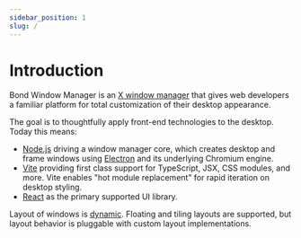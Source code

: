 ```yaml
---
sidebar_position: 1
slug: /
---
```


# Introduction

Bond Window Manager is an [X window manager](https://en.wikipedia.org/wiki/X_window_manager) that gives web developers a familiar platform for total customization of their desktop appearance.

The goal is to thoughtfully apply front-end technologies to the desktop. Today this means:

- [Node.js](https://nodejs.org) driving a window manager core, which creates desktop and frame windows using [Electron](https://www.electronjs.org/) and its underlying Chromium engine.
- [Vite](https://vitejs.dev/) providing first class support for TypeScript, JSX, CSS modules, and more. Vite enables "hot module replacement" for rapid iteration on desktop styling.
- [React](https://react.dev/) as the primary supported UI library.

Layout of windows is [dynamic](https://en.wikipedia.org/wiki/Dynamic_window_manager). Floating and tiling layouts are supported, but layout behavior is pluggable with custom layout implementations.
